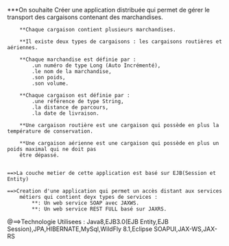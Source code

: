  ***On souhaite Créer une application distribuée qui permet de gérer le transport des cargaisons contenant
    des marchandises.
	
		**Chaque cargaison contient plusieurs marchandises.
		
		**Il existe deux types de cargaisons : les cargaisons routières et aériennes.
		
		**Chaque marchandise est définie par :  
			.un numéro de type Long (Auto Incrémenté), 
			.le nom de la marchandise, 
			.son poids,
			.son volume.
			
		**Chaque cargaison est définie par :
			.une référence de type String, 
			.la distance de parcours,
			.la date de livraison.

		**Une cargaison routière est une cargaison qui possède en plus la température de conservation.
		
		**Une cargaison aérienne est une cargaison qui possède en plus un poids maximal qui ne doit pas 
		être dépassé.
		
		
	==>La couche metier de cette application est basé sur EJB(Session et Entity)
	
	==>Creation d'une application qui permet un accès distant aux services
		métiers qui contient deyx types de services :
			**: Un web service SOAP avec JAXWS.
			**: Un web service REST FULL basé sur JAXRS.
		
@==>Technologie Utilisees : Java8,EJB3.0(EJB Entity,EJB Session),JPA,HIBERNATE,MySql,WildFly 8.1,Eclipse
							SOAPUI,JAX-WS,JAX-RS

		
